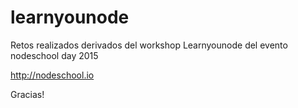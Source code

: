 # learnyounode
Retos realizados derivados del workshop Learnyounode del evento nodeschool day 2015

http://nodeschool.io

Gracias!
